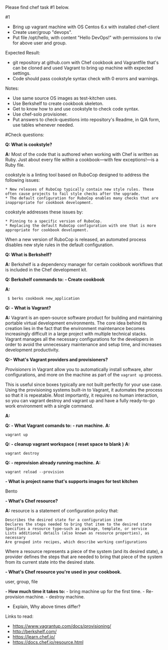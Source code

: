 Please find chef task #1 below.

#1
- Bring up vagrant machine with OS Centos 6.x with installed chef-client
- Create user/group "devops".
- Put file /opt/hello, with content "Hello DevOps!" with permissions to r/w for above user and group.

Expected Result: 
- git repository at github.com with Chef cookbook and Vagrantfile that's can be cloned and used Vagrant to bring up machine with expected settings.
- Code should pass cookstyle syntax check with 0 erorrs and warnings.

Notes:
- Use same source OS images as test-kitchen uses.
- Use Berkshelf to create cookbook skeleton.
- Get to know how to and use cookstyle to check code syntax.
- Use chef-solo provisioner.
- Put answers to check-questions into repository's Readme, in Q/A form, use tables whenever needed. 

#Check questions:

**Q: What is cookstyle?**

**A:** Most of the code that is authored when working with Chef is written as Ruby. Just about every file within a cookbook—with few exceptions!—is a Ruby file.

cookstyle is a linting tool based on RuboCop designed to address the following issues:

    * New releases of RuboCop typically contain new style rules. These often cause projects to fail style checks after the upgrade.
    * The default configuration for RuboCop enables many checks that are inappropriate for cookbook development.

cookstyle addresses these issues by:

    * Pinning to a specific version of RuboCop.
    * Replacing the default RuboCop configuration with one that is more appropriate for cookbook development.

When a new version of RuboCop is released, an automated process disables new style rules in the default configuration.


**Q: What is Berkshelf?**

**A:** Berkshelf is a dependency manager for certain cookbook workflows that is included in the Chef development kit.

**Q: Berkshelf commands to:**
   **- Create cookbook**

**A:**
```
 $ berks cookbook new_application

```

**Q: - What is Vagrant?**

**A:** Vagrant is an open-source software product for building and maintaining portable virtual development environments. The core idea behind its creation lies in the fact that the environment maintenance becomes increasingly difficult in a large project with multiple technical stacks. Vagrant manages all the necessary configurations for the developers in order to avoid the unnecessary maintenance and setup time, and increases development productivity.

**Q:- What's Vagrant providers and provisioners?**


*Provisioners* in Vagrant allow you to automatically install software, alter configurations, and more on the machine as part of the `vagrant up` process.

This is useful since boxes typically are not built perfectly for your use case. Using the provisioning systems built-in to Vagrant, it automates the process so that it is repeatable. Most importantly, it requires no human interaction, so you can vagrant destroy and vagrant up and have a fully ready-to-go work environment with a single command.


**A:**


**Q: - What Vagrant comands to:**
**- run machine.**
**A:**
```
vagrant up
```
**Q: - cleanup vagrant workspace ( reset space to blank )** 
**A:**
```
vagrant destroy
```
**Q: - reprovision already running machine.**
**A:**
``` 
vagrant reload --provision
```

**- What is project name that's supports images for test kitchen**

 Bento

**- What's Chef resource?**

**A:** resource is a statement of configuration policy that:

    Describes the desired state for a configuration item
    Declares the steps needed to bring that item to the desired state
    Specifies a resource type—such as package, template, or service
    Lists additional details (also known as resource properties), as necessary
    Are grouped into recipes, which describe working configurations

Where a resource represents a piece of the system (and its desired state), a provider defines the steps that are needed to bring that piece of the system from its current state into the desired state.

**- What's Chef resource you're used in your cookbook.**

user, group, file

**- How much time it takes to:**
    - bring machine up for the first time.
    - Re-provision machine.
    - destroy machine.
- Explain, Why above times differ?

Links to read:
- https://www.vagrantup.com/docs/provisioning/
- http://berkshelf.com/
- https://learn.chef.io/
- https://docs.chef.io/resource.html
